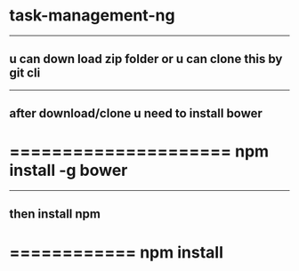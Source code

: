 task-management-ng
==================


----------------------------------------------------------
u can down load zip folder or u can clone this by git cli
----------------------------------------------------------

---------------------------------------------
after download/clone u need to install bower
---------------------------------------------

=====================
npm install -g bower
=====================

-----------------
then install npm
-----------------

============
npm install
============

